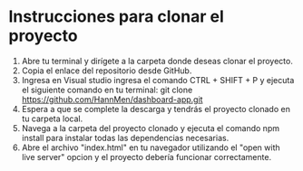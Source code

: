 # Instrucciones para clonar el proyecto

1. Abre tu terminal y dirígete a la carpeta donde deseas clonar el proyecto.
2. Copia el enlace del repositorio desde GitHub.
3. Ingresa en Visual studio ingresa el comando CTRL + SHIFT + P y ejecuta el siguiente comando en tu terminal: git clone https://github.com/HannMen/dashboard-app.git
4. Espera a que se complete la descarga y tendrás el proyecto clonado en tu carpeta local.
5. Navega a la carpeta del proyecto clonado y ejecuta el comando npm install para instalar todas las dependencias necesarias.
6. Abre el archivo "index.html" en tu navegador utilizando el "open with live server" opcion y el proyecto debería funcionar correctamente.


